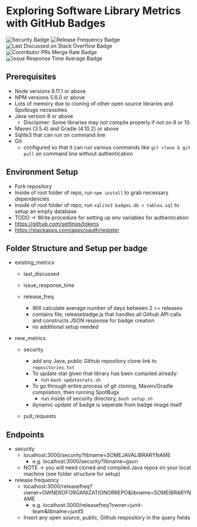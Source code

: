 # Exploring Software Library Metrics with GitHub Badges 
![Security Badge](https://img.shields.io/badge/dynamic/json.svg?label=FindSecurityBugs&url=http%3A%2F%2Ff213e4f1.ngrok.io%2Fsecurity%3Flibname%3Dgson&query=numbugs&colorB=orange)
![Release Frequency Badge](https://img.shields.io/badge/dynamic/json.svg?label=Release%20Frequency&url=http%3A%2F%2Ff213e4f1.ngrok.io%2Freleasefreq%3Flibname%3Dgson%26owner%3Dgoogle&query=numdays&colorB=blue)
![Last Discussed on Stack Overflow Badge](https://img.shields.io/badge/dynamic/json.svg?label=Last%20Discussed%20on%20Stack%20Overflow&url=http%3A%2F%2Ff213e4f1.ngrok.io%2Flastdiscussed%3Flibname%3Dgson&query=lastdate&colorB=9400D3)
![Contributor PRs Merge Rate Badge](https://img.shields.io/badge/dynamic/json.svg?label=Contributor%20PR%20Merge%20Rate&url=http%3A%2F%2Ff213e4f1.ngrok.io%2Fpullrequests%3Fowner%3Daxios%26libname%3Daxios&query=percentage&colorB=green)
![Issue Response Time Average Badge](https://img.shields.io/badge/dynamic/json.svg?label=Issue%20Response%20Time%20Average&url=http%3A%2F%2Ff213e4f1.ngrok.io%2Fissueresponse%3Fowner%3Daxios%26libname%3Daxios&query=responsetime&colorB=29C8A9)

## Prerequisites
* Node versions 8.11.1 or above
* NPM versions 5.6.0 or above
* Lots of memory due to cloning of other open source libraries and Spotbugs necessities 
* Java version 8 or above
	* Disclaimer: Some libraries may not compile properly if not on 9 or 10
* Maven (3.5.4) and Gradle (4.10.2) or above
* Sqlite3 that can run on command line
* Git 
	* configured so that it can run various commands like `git clone & git pull` on command line without authentication

## Environment Setup
* Fork repository
* Inside of root folder of repo, run `npm install` to grab necessary dependencies
* Inside of root folder of repo, run `sqlite3 badges.db < tables.sql` to setup an empty database 
* TODO -> Write procedure for setting up env variables for authentication
* https://github.com/settings/tokens
* https://stackapps.com/apps/oauth/register

## Folder Structure and Setup per badge
* existing_metrics
	* last_discussed

	* issue_response_time

	* release_freq
		* Will calculate average number of days between 2 >= releases
		* contains file, releasebadge.js that handles all Github API calls and constructs JSON response for badge creation
		* no additional setup needed

* new_metrics
	* security
		* add any Java, public Github repository clone link to `repositories.txt`
		* To update stat given that library has been compiled already:
			* run `bash updatestats.sh`
		* To go through entire process of git cloning, Maven/Gradle compilation, then running SpotBugs
			* run inside of security directory, `bash setup.sh`
		* dynamic update of badge is seperate from badge image itself
	
	* pull_requests


## Endpoints
* security
	* localhost:3000/security?libname=SOMEJAVALIBRARYNAME
		* e.g. localhost:3000/security?libname=gson
	* NOTE -> you will need cloned and compiled Java repos on your local machine (see folder structure for setup)
* release frequency
	* localhost:3000/releasefreq?owner=OWNEROFORGANIZATIONORREPO&libname=SOMEIBRARYNAME
		* e.g. localhost:3000/releasefreq?owner=junit-team&libname=junit5
	* Insert any open source, public, Github respository in the query fields

